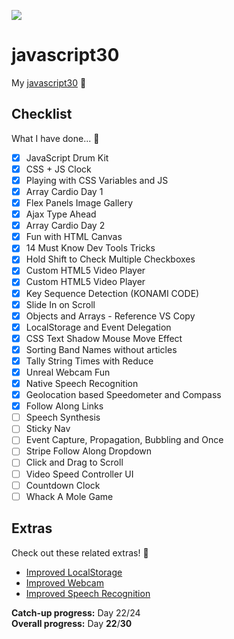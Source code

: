 ![](https://javascript30.com/images/JS3-social-share.png)

# javascript30

My [javascript30](https://javascript30.com) 🎉

## Checklist
What I have done... 🤔

- [x] JavaScript Drum Kit
- [x] CSS + JS Clock
- [x] Playing with CSS Variables and JS
- [x] Array Cardio Day 1
- [x] Flex Panels Image Gallery
- [x] Ajax Type Ahead
- [x] Array Cardio Day 2
- [x] Fun with HTML Canvas
- [x] 14 Must Know Dev Tools Tricks
- [x] Hold Shift to Check Multiple Checkboxes
- [x] Custom HTML5 Video Player
- [x] Custom HTML5 Video Player
- [x] Key Sequence Detection (KONAMI CODE)
- [x] Slide In on Scroll
- [x] Objects and Arrays - Reference VS Copy
- [x] LocalStorage and Event Delegation
- [x] CSS Text Shadow Mouse Move Effect
- [x] Sorting Band Names without articles
- [x] Tally String Times with Reduce
- [x] Unreal Webcam Fun
- [x] Native Speech Recognition
- [x] Geolocation based Speedometer and Compass
- [x] Follow Along Links
- [ ] Speech Synthesis
- [ ] Sticky Nav
- [ ] Event Capture, Propagation, Bubbling and Once
- [ ] Stripe Follow Along Dropdown
- [ ] Click and Drag to Scroll
- [ ] Video Speed Controller UI
- [ ] Countdown Clock
- [ ] Whack A Mole Game

## Extras
Check out these related extras! 🤗

- [Improved LocalStorage](https://github.com/jsmiith/javascript30-localstorage)
- [Improved Webcam](https://github.com/jsmiith/javascript30-webcam)
- [Improved Speech Recognition](https://github.com/jsmiith/javascript30-speechrecognition)

**Catch-up progress:** Day 22/24<br>
**Overall progress:** Day **22**/**30**